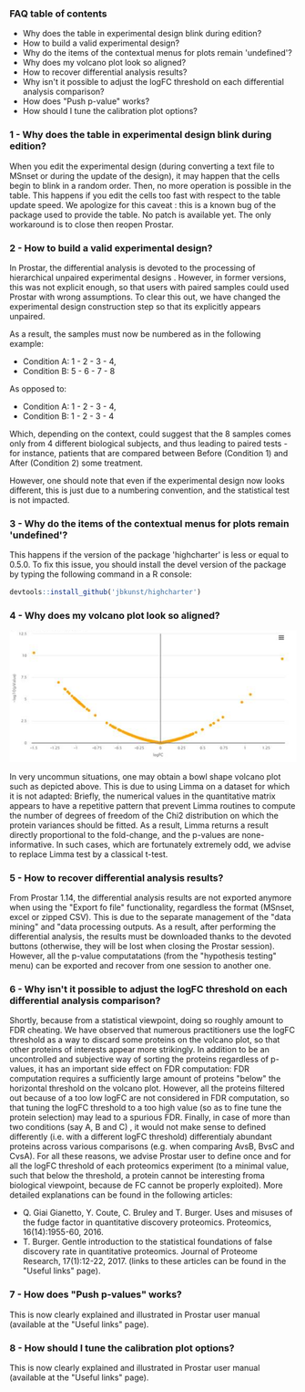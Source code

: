 ### FAQ table of contents

* Why does the table in experimental design blink during edition?
* How to build a valid experimental design?
* Why do the items of the contextual menus for plots remain 'undefined'?
* Why does my volcano plot look so aligned?
* How to recover differential analysis results?
* Why isn't it possible to adjust the logFC threshold on each differential analysis comparison?
* How does "Push p-value" works?
* How should I tune the calibration plot options?

### <a id="tablelinks"></a>1 - Why does the table in experimental design blink during edition?
When you edit the experimental design (during converting a text file to MSnset or during the update of the design), it may happen that the cells begin to blink in a random order. Then, no more operation is possible in the table. This happens if you edit the cells too fast with respect to the table update speed. We apologize for this caveat : this is a known bug of the package used to provide the table. No patch is available yet. The only workaround is to close then reopen Prostar.


### <a id="expdesign"></a>2 - How to build a valid experimental design?
In Prostar, the differential analysis is devoted to the processing of hierarchical unpaired experimental designs . However, in former versions, this was not explicit enough, so that users with paired samples could used Prostar with wrong assumptions. To clear this out, we have changed the experimental design construction step so that its explicitly appears unpaired.

As a result, the samples must now be numbered as in the following example:

* Condition A: 1 - 2 - 3 - 4,
* Condition B: 5 - 6 - 7 - 8

As opposed to:

* Condition A: 1 - 2 - 3 - 4,
* Condition B: 1 - 2 - 3 - 4

Which, depending on the context, could suggest that the 8 samples comes only from 4 different biological subjects, and thus leading to paired tests - for instance, patients that are compared between Before (Condition 1) and After (Condition 2) some treatment.

However, one should note that even if the experimental design now looks different, this is just due to a numbering convention, and the statistical test is not impacted.


### <a id="menus"></a>3 - Why do the items of the contextual menus for plots remain 'undefined'?
This happens if the version of the package 'highcharter' is less or equal to 0.5.0. To fix this issue, you should install the devel version of the package by typing the following command in a R console:
```R
devtools::install_github('jbkunst/highcharter')
```


### <a id="volcano"></a>4 - Why does my volcano plot look so aligned?

![Volcano plot resulting from a Limma issue](https://raw.githubusercontent.com/edyp-lab/Prostar/master/inst/ProstarApp/www/images/dfPriorIssue.png)

In very uncommun situations, one may obtain a bowl shape volcano plot such as depicted above. This is due to using Limma on a dataset for which it is not adapted: Briefly, the numerical values in the quantitative matrix appears to have a repetitive pattern that prevent Limma routines to compute the number of degrees of freedom of the Chi2 distribution on which the protein variances should be fitted. As a result, Limma returns a result directly proportional to the fold-change, and the p-values are none-informative. In such cases, which are fortunately extremely odd, we advise to replace Limma test by a classical t-test.


### <a id="recoverDA"></a>5 - How to recover differential analysis results?
From Prostar 1.14, the differential analysis results are not exported anymore when using the "Export fo file" functionality, regardless the format (MSnset, excel or zipped CSV). This is due to the separate management of the "data mining" and "data processing outputs. As a result, after performing the differential analysis, the results must be downloaded thanks to the devoted buttons (otherwise, they will be lost when closing the Prostar session). However, all the p-value computatations (from the "hypothesis testing" menu) can be exported and recover from one session to another one.

### <a id="logFCcheating"></a>6 - Why isn't it possible to adjust the logFC threshold on each differential analysis comparison?
Shortly, because from a statistical viewpoint, doing so roughly amount to FDR cheating. We have observed that numerous practitioners use the logFC threshold as a way to discard some proteins on the volcano plot, so that other proteins of interests appear more strikingly. In addition to be an uncontrolled and subjective way of sorting the proteins regardless of p-values, it has an important side effect on FDR computation: FDR computation requires a sufficiently large amount of proteins "below" the horizontal threshold on the volcano plot. However, all the proteins filtered out because of a too low logFC are not considered in FDR computation, so that tuning the logFC threshold to a too high value (so as to fine tune the protein selection) may lead to a spurious FDR. Finally, in case of more than two conditions (say A, B and C) , it would not make sense to defined differently (i.e. with a different logFC threshold) differentialy abundant proteins across various comparisons (e.g. when comparing AvsB, BvsC and CvsA). For all these reasons, we advise Prostar user to define once and for all the logFC threshold of each proteomics experiment (to a minimal value, such that below the threshold, a protein cannot be interesting froma biological viewpoint, because de FC cannot be properly exploited). More detailed explanations can be found in the following articles:
* Q. Giai Gianetto, Y. Coute, C. Bruley and T. Burger. Uses and misuses of the fudge factor in quantitative discovery proteomics. Proteomics, 16(14):1955-60, 2016.
* T. Burger. Gentle introduction to the statistical foundations of false discovery rate in quantitative proteomics. Journal of Proteome Research, 17(1):12-22, 2017.
(links to these articles can be found in the "Useful links" page).

### <a id="pushpval"></a>7 - How does "Push p-values" works?
This is now clearly explained and illustrated in Prostar user manual (available at the "Useful links" page).

### <a id="tuneCP4P"></a>8 - How should I tune the calibration plot options?
This is now clearly explained and illustrated in Prostar user manual (available at the "Useful links" page).
